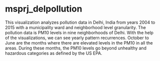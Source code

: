 # msprj_delpollution
This visualization analyzes pollution data in Delhi, India from years 2004 to 2015 with a municipality ward and neighborhood level granularity. The pollution data is PM10 levels in nine neighborhoods of Delhi. With the help of the visualizations, we can see yearly pattern recurrences. October to June are the months where there are elevated levels in the PM10 in all the areas. During these months, the PM10 levels go beyond unhealthy and hazardous categories as defined by the US EPA.
